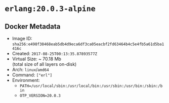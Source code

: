 # `erlang:20.0.3-alpine`

## Docker Metadata

- Image ID: `sha256:e498f38468eab5db4d9eca6df3ca05eacbf2fd63464b4c5e4fb5a61d5ba1416c`
- Created: `2017-08-25T00:13:35.87893577Z`
- Virtual Size: ~ 70.18 Mb  
  (total size of all layers on-disk)
- Arch: `linux`/`amd64`
- Command: `["erl"]`
- Environment:
  - `PATH=/usr/local/sbin:/usr/local/bin:/usr/sbin:/usr/bin:/sbin:/bin`
  - `OTP_VERSION=20.0.3`
